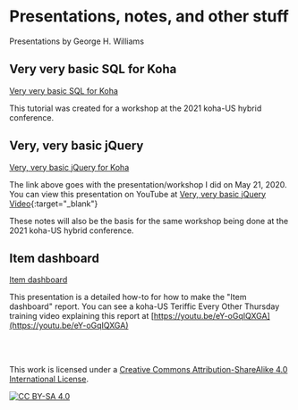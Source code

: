 # Presentations, notes, and other stuff

Presentations by George H. Williams

## Very very basic SQL for Koha

[Very very basic SQL for Koha](very.very.basic.sql.md)

This tutorial was created for a workshop at the 2021 koha-US hybrid conference.

## Very, very basic jQuery

[Very, very basic jQuery for Koha](very.very.basic.jQuery.md)

The link above goes with the presentation/workshop I did on May 21, 2020.  You can view this presentation on YouTube at [Very, very basic jQuery Video](https://youtu.be/SqMqM6iRgvg){:target="_blank"}

These notes will also be the basis for the same workshop being done at the 2021 koha-US hybrid conference.

## Item dashboard

[Item dashboard](itemdashboard.md)

This presentation is a detailed how-to for how to make the "Item dashboard" report.  You can see a koha-US Teriffic Every Other Thursday training video explaining this report at [https://youtu.be/eY-oGqIQXGA](https://youtu.be/eY-oGqIQXGA)

<br /><br />

This work is licensed under a
[Creative Commons Attribution-ShareAlike 4.0 International License][cc-by-sa].

[![CC BY-SA 4.0][cc-by-sa-image]][cc-by-sa]

[cc-by-sa]: http://creativecommons.org/licenses/by-sa/4.0/
[cc-by-sa-image]: https://licensebuttons.net/l/by-sa/4.0/88x31.png
[cc-by-sa-shield]: https://img.shields.io/badge/License-CC%20BY--SA%204.0-lightgrey.svg
